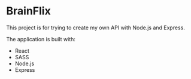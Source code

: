 # BrainFlix

This project is for trying to create my own API with Node.js and Express.

The application is built with:

- React
- SASS
- Node.js
- Express
